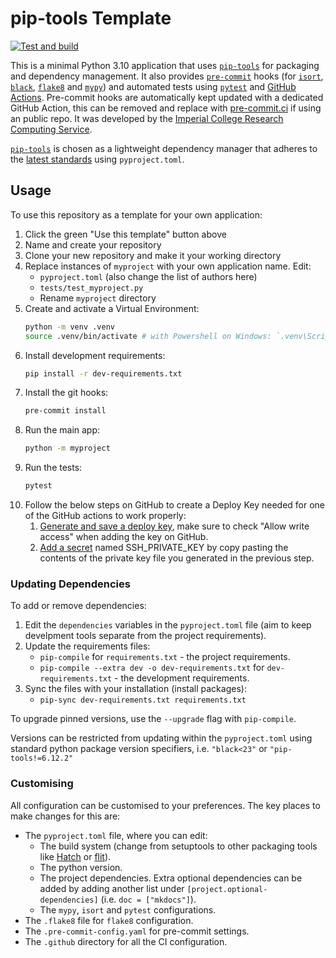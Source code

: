# pip-tools Template

[![Test and build](https://github.com/ImperialCollegeLondon/pip-tools-template/actions/workflows/ci.yml/badge.svg)](https://github.com/ImperialCollegeLondon/pip-tools-template/actions/workflows/ci.yml)

This is a minimal Python 3.10 application that uses [`pip-tools`] for packaging and dependency management. It also provides [`pre-commit`](https://pre-commit.com/) hooks (for [`isort`](https://pycqa.github.io/isort/), [`black`](https://black.readthedocs.io/en/stable/), [`flake8`](https://flake8.pycqa.org/en/latest/) and [`mypy`](https://mypy.readthedocs.io/en/stable/)) and automated tests using [`pytest`](https://pytest.org/) and [GitHub Actions](https://github.com/features/actions). Pre-commit hooks are automatically kept updated with a dedicated GitHub Action, this can be removed and replace with [pre-commit.ci](https://pre-commit.ci) if using an public repo. It was developed by the [Imperial College Research Computing Service](https://www.imperial.ac.uk/admin-services/ict/self-service/research-support/rcs/).

[`pip-tools`] is chosen as a lightweight dependency manager that adheres to the [latest standards](https://peps.python.org/pep-0621/) using `pyproject.toml`.

## Usage

To use this repository as a template for your own application:

1. Click the green "Use this template" button above
2. Name and create your repository
3. Clone your new repository and make it your working directory
4. Replace instances of `myproject` with your own application name. Edit:
   - `pyproject.toml` (also change the list of authors here)
   - `tests/test_myproject.py`
   - Rename `myproject` directory
5. Create and activate a Virtual Environment:
   ```bash
   python -m venv .venv
   source .venv/bin/activate # with Powershell on Windows: `.venv\Scripts\Activate.ps1`

   ```
6. Install development requirements:
   ```bash
   pip install -r dev-requirements.txt
   ```
7. Install the git hooks:
   ```bash
   pre-commit install
   ```
8. Run the main app:
   ```bash
   python -m myproject
   ```
9. Run the tests:
   ```bash
   pytest
   ```
10. Follow the below steps on GitHub to create a Deploy Key needed for one of
    the GitHub actions to work properly:
    1. [Generate and save a deploy key], make sure to check "Allow write access"
       when adding the key on GitHub.
    1. [Add a secret] named SSH\_PRIVATE\_KEY by copy pasting the contents of
       the private key file you generated in the previous step.

[Generate and save a deploy key]: https://docs.github.com/en/authentication/connecting-to-github-with-ssh/managing-deploy-keys#deploy-keys
[Add a secret]: https://docs.github.com/en/actions/security-guides/encrypted-secrets#creating-encrypted-secrets-for-a-repository


### Updating Dependencies
To add or remove dependencies:
1. Edit the `dependencies` variables in the `pyproject.toml` file (aim to keep develpment tools separate from the project requirements).
2. Update the requirements files:
   - `pip-compile` for `requirements.txt` - the project requirements.
   - `pip-compile --extra dev -o dev-requirements.txt` for `dev-requirements.txt` - the development requirements.
3. Sync the files with your installation (install packages):
   - `pip-sync dev-requirements.txt requirements.txt`

To upgrade pinned versions, use the `--upgrade` flag with `pip-compile`.

Versions can be restricted from updating within the `pyproject.toml` using standard python package version specifiers, i.e. `"black<23"` or `"pip-tools!=6.12.2"`

### Customising

All configuration can be customised to your preferences. The key places to make changes for this are:
- The `pyproject.toml` file, where you can edit:
  - The build system (change from setuptools to other packaging tools like [Hatch](https://hatch.pypa.io/) or [flit](https://flit.pypa.io/)).
  - The python version.
  - The project dependencies. Extra optional dependencies can be added by adding another list under `[project.optional-dependencies]` (i.e. `doc = ["mkdocs"]`).
  - The `mypy`, `isort` and `pytest` configurations.
- The `.flake8` file for `flake8` configuration.
- The `.pre-commit-config.yaml` for pre-commit settings.
- The `.github` directory for all the CI configuration.

[`pip-tools`]: https://pip-tools.readthedocs.io/en/latest/
